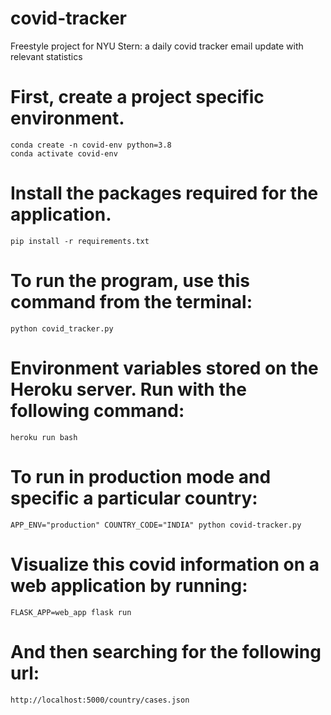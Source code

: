 # covid-tracker
Freestyle project for NYU Stern: a daily covid tracker email update with relevant statistics

# First, create a project specific environment.
```
conda create -n covid-env python=3.8 
conda activate covid-env
```
# Install the packages required for the application.
```
pip install -r requirements.txt 
```
# To run the program, use this command from the terminal:
```
python covid_tracker.py
```
# Environment variables stored on the Heroku server. Run with the following command:
```
heroku run bash
```
# To run in production mode and specific a particular country:
```
APP_ENV="production" COUNTRY_CODE="INDIA" python covid-tracker.py
```

# Visualize this covid information on a web application by running:
```
FLASK_APP=web_app flask run
```
# And then searching for the following url:
```
http://localhost:5000/country/cases.json
```
